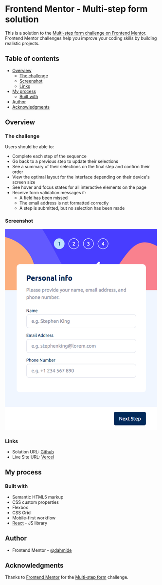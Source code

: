 # Frontend Mentor - Multi-step form solution

This is a solution to the [Multi-step form challenge on Frontend Mentor](https://www.frontendmentor.io/challenges/multistep-form-YVAnSdqQBJ). Frontend Mentor challenges help you improve your coding skills by building realistic projects.

## Table of contents

- [Overview](#overview)
    - [The challenge](#the-challenge)
    - [Screenshot](#screenshot)
    - [Links](#links)
- [My process](#my-process)
    - [Built with](#built-with)
- [Author](#author)
- [Acknowledgments](#acknowledgments)


## Overview

### The challenge

Users should be able to:

- Complete each step of the sequence
- Go back to a previous step to update their selections
- See a summary of their selections on the final step and confirm their order
- View the optimal layout for the interface depending on their device's screen size
- See hover and focus states for all interactive elements on the page
- Receive form validation messages if:
    - A field has been missed
    - The email address is not formatted correctly
    - A step is submitted, but no selection has been made

### Screenshot

![Standard View](./src/assets/images/snap.png)


### Links

- Solution URL: [Github](https://github.com/dahmide/multi-step-form-challenge)
- Live Site URL: [Vercel](https://msf-dahmide-frontendmentor.vercel.app/)

## My process

### Built with

- Semantic HTML5 markup
- CSS custom properties
- Flexbox
- CSS Grid
- Mobile-first workflow
- [React](https://reactjs.org/) - JS library


## Author

- Frontend Mentor - [@dahmide](https://www.frontendmentor.io/profile/dahmide)


## Acknowledgments

Thanks to [Frontend Mentor](https://www.frontendmentor.io/) for the [Multi-step form](https://www.frontendmentor.io/challenges/multistep-form-YVAnSdqQBJ) challenge.



